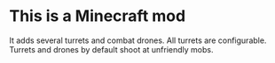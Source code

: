 # This is a Minecraft mod

It adds several turrets and combat drones.
All turrets are configurable. Turrets and drones by default shoot at
unfriendly mobs.